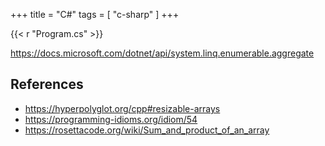+++
title = "C#"
tags = [ "c-sharp" ]
+++

{{< r "Program.cs" >}}

<https://docs.microsoft.com/dotnet/api/system.linq.enumerable.aggregate>

## References

- <https://hyperpolyglot.org/cpp#resizable-arrays>
- <https://programming-idioms.org/idiom/54>
- <https://rosettacode.org/wiki/Sum_and_product_of_an_array>
